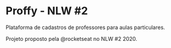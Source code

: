 # Proffy - NLW #2 #

Plataforma de cadastros de professores para aulas particulares.

Projeto proposto pela @rocketseat no NLW #2 2020.